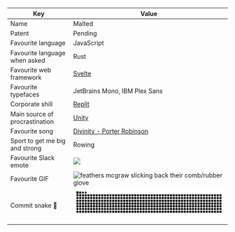 | Key | Value |
|-|-|
| Name | Malted |
| Patent | Pending |
| Favourite language | JavaScript |
| Favourite language when asked | Rust |
| Favourite web framework | [Svelte](https://svelte.dev) |
| Favourite typefaces | JetBrains Mono, IBM Plex Sans |
| Corporate shill | [Replit](https://replit.com) |
| Main source of procrastination | [Unity](https://unity.com) |
| Favourite song | [Divinity - Porter Robinson](https://www.youtube.com/watch?v=si81bIoZRJQ) |
| Sport to get me big and strong | Rowing |
| Favourite Slack emote | <img src="https://emojis.slackmojis.com/emojis/images/1531849430/4246/blob-sunglasses.gif?1531849430" width="30"/> |
| Favourite GIF | <img alt="feathers mcgraw slicking back their comb/rubber glove" src="http://78.media.tumblr.com/c8adbbd83aaa904da5145418249e86ea/tumblr_mgc2jisigf1rl52wjo5_400.gif" width="100" /> |
| Commit snake 🐍 | ![Malted's Commit Snake](https://raw.githubusercontent.com/ma1ted/ma1ted/snake/github-contribution-grid-snake.svg) |
